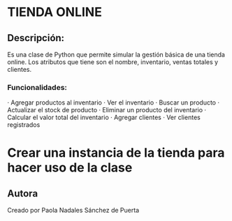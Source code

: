 # TIENDA ONLINE

## Descripción: 
Es una clase de Python que permite simular la gestión básica de una tienda online.
Los atributos que tiene son el nombre, inventario, ventas totales y clientes.

### Funcionalidades:
· Agregar productos al inventario
· Ver el inventario
· Buscar un producto
· Actualizar el stock de producto
· Eliminar un producto del inventario
· Calcular el valor total del inventario
· Agregar clientes
· Ver clientes registrados

# Crear una instancia de la tienda para hacer uso de la clase

## Autora
Creado por Paola Nadales Sánchez de Puerta
